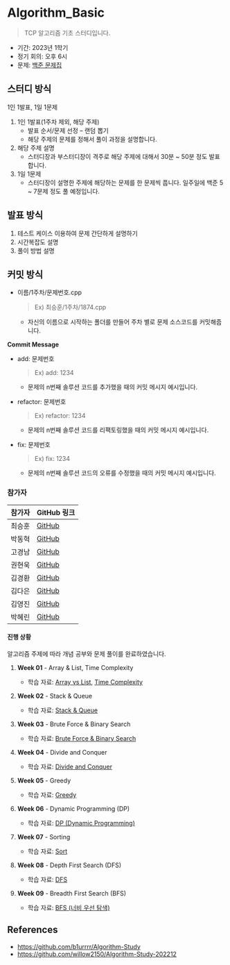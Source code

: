 # Algorithm_Basic
> TCP 알고리즘 기초 스터디입니다. 
- 기간: 2023년 1학기
- 정기 회의: 오후 6시
- 문제: [백준 문제집](https://www.acmicpc.net/workbook/view/14568)
## 스터디 방식
1인 1발표, 1일 1문제 
1. 1인 1발표(1주차 제외, 해당 주제)
    * 발표 순서/문제 선정 – 랜덤 뽑기 
    * 해당 주제의 문제를 정해서 풀이 과정을 설명합니다.  
2. 해당 주제 설명
    * 스터디장과 부스터디장이 격주로 해당 주제에 대해서 30분 ~ 50분 정도 발표합니다.
3. 1일 1문제
    * 스터디장이 설명한 주제에 해당하는 문제를 한 문제씩 풉니다. 일주일에 백준 5 ~ 7문제 정도 풀 예정입니다. 
## 발표 방식
1. 테스트 케이스 이용하여 문제 간단하게 설명하기
2. 시간복잡도 설명
3. 풀이 방법 설명

## 커밋 방식

- 이름/1주차/문제번호.cpp
  
  > Ex) 최승훈/1주차/1874.cpp
  
  - 자신의 이름으로 시작하는 폴더를 만들어 주차 별로 문제 소스코드를 커밋해줍니다.
  
 **Commit Message**
 
 - add: 문제번호

   > Ex) add: 1234

   - 문제의 n번째 솔루션 코드를 추가했을 때의 커밋 메시지 예시입니다.
   
 - refactor: 문제번호

   > Ex) refactor: 1234
   
   - 문제의 n번째 솔루션 코드를 리팩토링했을 때의 커밋 메시지 예시입니다.
   
- fix: 문제번호

   > Ex) fix: 1234
  
   - 문제의 n번째 솔루션 코드의 오류를 수정했을 때의 커밋 메시지 예시입니다.

### 참가자

| 참가자 | GitHub 링크 |
|--------|-------------|
| 최승훈 | [GitHub](https://github.com/cshooon) |
| 박동혁 | [GitHub](https://github.com/Doongpark) |
| 고경남 | [GitHub](https://github.com/rhrudska987) |
| 권현욱 | [GitHub](https://github.com/Hyun-woogie) |
| 김경환 | [GitHub](https://github.com/kkh041124) |
| 김다은 | [GitHub](https://github.com/KimDa99) |
| 김영진 | [GitHub](https://github.com/youngjin0305) |
| 박혜린 | [GitHub](https://github.com/0HyerinPark) |


#### 진행 상황

알고리즘 주제에 따라 개념 공부와 문제 풀이를 완료하였습니다.

1. **Week 01** - Array & List, Time Complexity
   - 학습 자료: [Array vs List](https://velog.io/@blublue_02/ArrayvsList), [Time Complexity](https://velog.io/@dooongpark/알고리즘-시간-복잡도-Time-Complexity)

2. **Week 02** - Stack & Queue
   - 학습 자료: [Stack & Queue](https://velog.io/@blublue_02/Stack-Queue)

3. **Week 03** - Brute Force & Binary Search
   - 학습 자료: [Brute Force & Binary Search](https://velog.io/@dooongpark/알고리즘-브루트-포스-완전-탐색)

4. **Week 04** - Divide and Conquer
   - 학습 자료: [Divide and Conquer](https://velog.io/@blublue_02/분할-정복)

5. **Week 05** - Greedy
   - 학습 자료: [Greedy](https://velog.io/@dooongpark/알고리즘-그리디-알고리즘-Greedy)

6. **Week 06** - Dynamic Programming (DP)
   - 학습 자료: [DP (Dynamic Programming)](https://velog.io/@blublue_02/DPDynamic-Programming)

7. **Week 07** - Sorting
   - 학습 자료: [Sort](https://velog.io/@dooongpark/알고리즘-정렬-알고리즘-Sorting)

8. **Week 08** - Depth First Search (DFS)
   - 학습 자료: [DFS](https://velog.io/@dooongpark/알고리즘-깊이우선탐색-DFS과-백트래킹)

9. **Week 09** - Breadth First Search (BFS)
   - 학습 자료: [BFS (너비 우선 탐색)](https://velog.io/@blublue_02/BFS%EB%84%88%EB%B9%84-%EC%9A%B0%EC%84%A0-%ED%83%90%EC%83%89)


## References
* https://github.com/b1urrrr/Algorithm-Study
* https://github.com/willow2150/Algorithm-Study-202212
